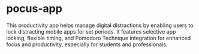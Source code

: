 # pocus-app
This productivity app helps manage digital distractions by enabling users to lock distracting mobile apps for set periods. It features selective app locking, flexible timing, and Pomodoro Technique integration for enhanced focus and productivity, especially for students and professionals.
